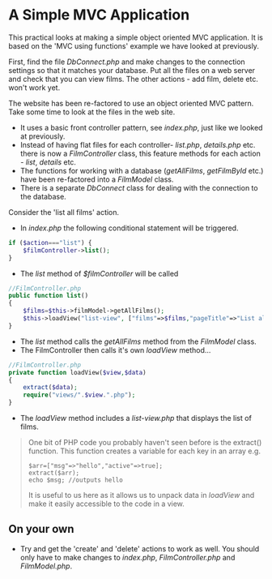 # A Simple MVC Application

This practical looks at making a simple object oriented MVC application. It is based on the 'MVC using functions' example we have looked at previously. 

First, find the file *DbConnect.php* and make changes to the connection settings so that it matches your database. Put all the files on a web server and check that you can view films. The other actions - add film, delete etc. won't work yet.

The website has been re-factored to use an object oriented MVC pattern. Take some time to look at the files in the web site.

* It uses a basic front controller pattern, see *index.php*, just like we looked at previously. 
* Instead of having flat files for each controller- *list.php*, *details.php* etc. there is now a *FilmController* class, this feature methods for each action - *list*, *details* etc. 
* The functions for working with a database (*getAllFilms*, *getFilmById* etc.) have been re-factored into a *FilmModel* class. 
* There is a separate *DbConnect* class for dealing with the connection to the database.

Consider the 'list all films' action. 

* In *index.php* the following conditional statement will be triggered. 

```php
if ($action==="list") {
    $filmController->list();
}
```

* The *list* method of *$filmController* will be called

```php
//FilmController.php
public function list()
{
    $films=$this->filmModel->getAllFilms();
    $this->loadView("list-view", ["films"=>$films,"pageTitle"=>"List all films"]);
}
```

* The *list* method calls the  *getAllFilms* method from the *FilmModel* class.
* The FilmController then calls it's own *loadView* method...

```php
//FilmController.php
private function loadView($view,$data)
{
    extract($data);
    require("views/".$view.".php");
}

```

* The *loadView* method includes a *list-view.php* that displays the list of films. 

> One bit of PHP code you probably haven't seen before is the extract() function. This function creates a variable for each key in an array e.g. 
> ```
> $arr=["msg"=>"hello","active"=>true];
> extract($arr);
> echo $msg; //outputs hello
> ```
> It is useful to us here as it allows us to unpack data in *loadView* and make it easily accessible to the code in a view. 
>
## On your own
* Try and get the 'create' and 'delete' actions to work as well. You should only have to make changes to *index.php*, *FilmController.php* and *FilmModel.php*. 
